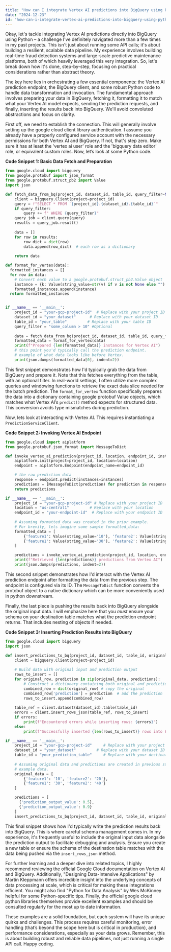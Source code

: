 ```yaml
---
title: "How can I integrate Vertex AI predictions into BigQuery using Python?"
date: "2024-12-23"
id: "how-can-i-integrate-vertex-ai-predictions-into-bigquery-using-python"
---
```


Okay, let's tackle integrating Vertex AI predictions directly into BigQuery using Python – a challenge I've definitely navigated more than a few times in my past projects. This isn't just about running some API calls; it's about building a resilient, scalable data pipeline. My experience involves building real-time fraud detection systems and large-scale predictive maintenance platforms, both of which heavily leveraged this very integration. So, let's break down how it's done, step-by-step, focusing on practical considerations rather than abstract theory.

The key here lies in orchestrating a few essential components: the Vertex AI prediction endpoint, the BigQuery client, and some robust Python code to handle data transformation and invocation. The fundamental approach involves preparing your data in BigQuery, fetching it, formatting it to match what your Vertex AI model expects, sending the prediction requests, and finally, inserting the results back into BigQuery. We'll avoid convoluted abstractions and focus on clarity.

First off, we need to establish the connection. This will generally involve setting up the google cloud client library authentication. I assume you already have a properly configured service account with the necessary permissions for both Vertex AI and BigQuery. If not, that's step zero. Make sure it has at least the 'vertex ai user' role and the 'bigquery data editor' role, or equivalent custom roles. Now, let’s look at some Python code.

**Code Snippet 1: Basic Data Fetch and Preparation**

```python
from google.cloud import bigquery
from google.protobuf import json_format
from google.protobuf.struct_pb2 import Value
import json

def fetch_data_from_bq(project_id, dataset_id, table_id, query_filter=None):
    client = bigquery.Client(project=project_id)
    query = f"SELECT * FROM `{project_id}.{dataset_id}.{table_id}`"
    if query_filter:
        query += f" WHERE {query_filter}"
    query_job = client.query(query)
    results = query_job.result()
    
    data = []
    for row in results:
        row_dict = dict(row)
        data.append(row_dict)  # each row as a dictionary
    
    return data

def format_for_vertex(data):
  formatted_instances = []
  for row in data:
    # Convert each value to a google.protobuf.struct_pb2.Value object
    instance = {k: Value(string_value=str(v) if v is not None else "") for k,v in row.items()}
    formatted_instances.append(instance)
  return formatted_instances


if __name__ == '__main__':
    project_id = "your-gcp-project-id"  # Replace with your project ID
    dataset_id = "your_dataset"      # Replace with your dataset ID
    table_id = "your_table"         # Replace with your table ID
    query_filter = "some_column > 10" #Optional
    
    data = fetch_data_from_bq(project_id, dataset_id, table_id, query_filter)
    formatted_data = format_for_vertex(data)
    print(f"Prepared {len(formatted_data)} instances for Vertex AI")
    # this point you'd typically call the prediction endpoint.
    # example of what data looks like before Vertex.
    print(json.dumps(formatted_data[0], indent=2))

```

This first snippet demonstrates how I'd typically grab the data from BigQuery and prepare it. Note that this fetches everything from the table, with an optional filter. In real-world settings, I often utilize more complex queries and windowing functions to retrieve the exact data slice needed for the batch prediction. The `format_for_vertex` function specifically prepares the data into a dictionary containing google protobuf Value objects, which matches what Vertex AI’s `predict()` method expects for structured data. This conversion avoids type mismatches during prediction.

Now, lets look at interacting with Vertex AI. This requires instantiating a `PredictionServiceClient`.

**Code Snippet 2: Invoking Vertex AI Endpoint**

```python
from google.cloud import aiplatform
from google.protobuf.json_format import MessageToDict

def invoke_vertex_ai_prediction(project_id, location, endpoint_id, instances):
    aiplatform.init(project=project_id, location=location)
    endpoint = aiplatform.Endpoint(endpoint_name=endpoint_id)

    # the raw prediction data
    response = endpoint.predict(instances=instances)
    predictions = [MessageToDict(prediction) for prediction in response.predictions]
    return predictions

if __name__ == '__main__':
    project_id = "your-gcp-project-id" # Replace with your project ID
    location = "us-central1"         # Replace with your location
    endpoint_id = "your-endpoint-id"  # Replace with your endpoint ID
    
    # Assuming formatted_data was created in the prior example.
    # For brevity, lets imagine some sample formatted_data:
    formatted_data = [
        {'feature1': Value(string_value='10'), 'feature2': Value(string_value='20')},
        {'feature1': Value(string_value='30'), 'feature2': Value(string_value='40')}
    ]

    predictions = invoke_vertex_ai_prediction(project_id, location, endpoint_id, formatted_data)
    print(f"Retrieved {len(predictions)} predictions from Vertex AI")
    print(json.dumps(predictions, indent=2))
```

This second snippet demonstrates how I'd interact with the Vertex AI prediction endpoint after formatting the data from the previous step.  The endpoint is configured via its ID. The `MessageToDict` function converts the protobuf object to a native dictionary which can be more conveniently used in python downstream.

Finally, the last piece is pushing the results back into BigQuery alongside the original input data. I will emphasize here that you *must* ensure your schema on your destination table matches what the prediction endpoint returns. That includes nesting of objects if needed.

**Code Snippet 3: Inserting Prediction Results into BigQuery**

```python
from google.cloud import bigquery
import json

def insert_predictions_to_bq(project_id, dataset_id, table_id, original_data, predictions):
    client = bigquery.Client(project=project_id)
    
    # Build data with original input and prediction output
    rows_to_insert = []
    for original_row, prediction in zip(original_data, predictions):
        # Construct a dictionary containing both original and prediction output.
        combined_row = dict(original_row) # copy the original
        combined_row['prediction'] = prediction  # add the prediction 
        rows_to_insert.append(combined_row)
   
    table_ref = client.dataset(dataset_id).table(table_id)
    errors = client.insert_rows_json(table_ref, rows_to_insert)
    if errors:
        print(f"Encountered errors while inserting rows: {errors}")
    else:
        print(f"Successfully inserted {len(rows_to_insert)} rows into BigQuery")

if __name__ == '__main__':
    project_id = "your-gcp-project-id"     # Replace with your project ID
    dataset_id = "your_dataset"         # Replace with your dataset ID
    table_id = "your_prediction_table"     # Replace with your destination table ID
    
    # Assuming original data and predictions are created in previous steps
    # example data.
    original_data = [
        {'feature1': '10', 'feature2': '20'},
        {'feature1': '30', 'feature2': '40'}
    ]

    predictions = [
      {'prediction_output_value': 0.5},
      {'prediction_output_value': 0.9}
    ]
    insert_predictions_to_bq(project_id, dataset_id, table_id, original_data, predictions)
```

This final snippet shows how I'd typically write the prediction results back into BigQuery. This is where careful schema management comes in. In my experience, it's frequently useful to include the original input data alongside the prediction output to facilitate debugging and analysis. Ensure you create a new table or ensure the schema of the destination table matches with the data being pushed via the `insert_rows_json` method.

For further learning and a deeper dive into related topics, I highly recommend reviewing the official Google Cloud documentation on Vertex AI and BigQuery. Additionally, "Designing Data-Intensive Applications" by Martin Kleppmann offers incredible insight into the underlying concepts of data processing at scale, which is critical for making these integrations efficient. You might also find "Python for Data Analysis" by Wes McKinney helpful for some Python-specific tips.  Finally, the official google cloud python libraries themselves provide excellent examples and should be consulted regularly for the most up to date information.

These examples are a solid foundation, but each system will have its unique quirks and challenges. This process requires careful monitoring, error handling (that’s beyond the scope here but is critical in production), and performance considerations, especially as your data grows. Remember, this is about building robust and reliable data pipelines, not just running a single API call. Happy coding.
